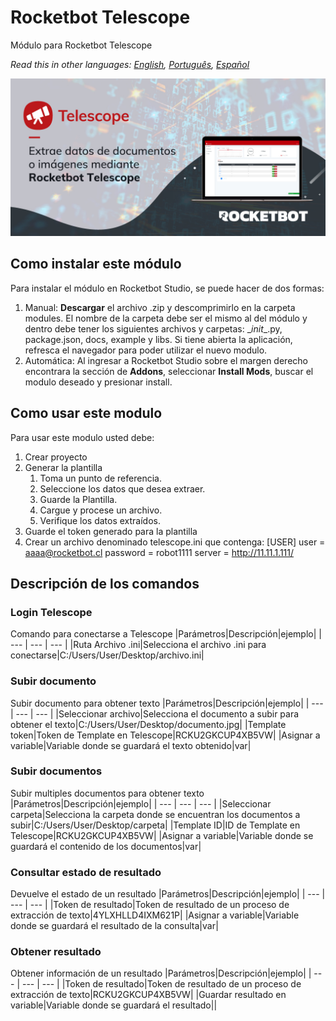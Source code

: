 # Rocketbot Telescope
  
Módulo para Rocketbot Telescope  

*Read this in other languages: [English](Manual_Telescope.md), [Português](Manual_Telescope.pr.md), [Español](Manual_Telescope.es.md)*
  
![banner](imgs/Banner_Telescope.jpg)
## Como instalar este módulo
  
Para instalar el módulo en Rocketbot Studio, se puede hacer de dos formas:
1. Manual: __Descargar__ el archivo .zip y descomprimirlo en la carpeta modules. El nombre de la carpeta debe ser el mismo al del módulo y dentro debe tener los siguientes archivos y carpetas: \__init__.py, package.json, docs, example y libs. Si tiene abierta la aplicación, refresca el navegador para poder utilizar el nuevo modulo.
2. Automática: Al ingresar a Rocketbot Studio sobre el margen derecho encontrara la sección de **Addons**, seleccionar **Install Mods**, buscar el modulo deseado y presionar install.  



## Como usar este modulo

Para usar este modulo usted debe:

1. Crear proyecto
2. Generar la plantilla
   1. Toma un punto de referencia.
   2. Seleccione los datos que desea extraer.
   3. Guarde la Plantilla.
   4. Cargue y procese un archivo.
   5. Verifique los datos extraídos.
3. Guarde el token generado para la plantilla
4. Crear un archivo denominado telescope.ini que contenga:
   [USER]
   user = aaaa@rocketbot.cl
   password = robot1111
   server = http://11.11.1.111/


## Descripción de los comandos

### Login Telescope
  
Comando para conectarse a Telescope
|Parámetros|Descripción|ejemplo|
| --- | --- | --- |
|Ruta Archivo .ini|Selecciona el archivo .ini para conectarse|C:/Users/User/Desktop/archivo.ini|

### Subir documento
  
Subir documento para obtener texto
|Parámetros|Descripción|ejemplo|
| --- | --- | --- |
|Seleccionar archivo|Selecciona el documento a subir para obtener el texto|C:/Users/User/Desktop/documento.jpg|
|Template token|Token de Template en Telescope|RCKU2GKCUP4XB5VW|
|Asignar a variable|Variable donde se guardará el texto obtenido|var|

### Subir documentos
  
Subir multiples documentos para obtener texto
|Parámetros|Descripción|ejemplo|
| --- | --- | --- |
|Seleccionar carpeta|Selecciona la carpeta donde se encuentran los documentos a subir|C:/Users/User/Desktop/carpeta|
|Template ID|ID de Template en Telescope|RCKU2GKCUP4XB5VW|
|Asignar a variable|Variable donde se guardará el contenido de los documentos|var|

### Consultar estado de resultado
  
Devuelve el estado de un resultado
|Parámetros|Descripción|ejemplo|
| --- | --- | --- |
|Token de resultado|Token de resultado de un proceso de extracción de texto|4YLXHLLD4IXM621P|
|Asignar a variable|Variable donde se guardará el resultado de la consulta|var|

### Obtener resultado
  
Obtener información de un resultado
|Parámetros|Descripción|ejemplo|
| --- | --- | --- |
|Token de resultado|Token de resultado de un proceso de extracción de texto|RCKU2GKCUP4XB5VW|
|Guardar resultado en variable|Variable donde se guardará el resultado||
